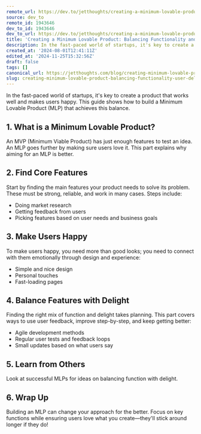```yaml
---
remote_url: https://dev.to/jetthoughts/creating-a-minimum-lovable-product-balancing-functionality-and-user-delight-15ej
source: dev_to
remote_id: 1943646
dev_to_id: 1943646
dev_to_url: https://dev.to/jetthoughts/creating-a-minimum-lovable-product-balancing-functionality-and-user-delight-15ej
title: 'Creating a Minimum Lovable Product: Balancing Functionality and User Delight'
description: In the fast-paced world of startups, it's key to create a product that works well and makes users...
created_at: '2024-08-01T12:41:11Z'
edited_at: '2024-11-25T15:32:56Z'
draft: false
tags: []
canonical_url: https://jetthoughts.com/blog/creating-minimum-lovable-product-balancing-functionality-user-delight/
slug: creating-minimum-lovable-product-balancing-functionality-user-delight
---
```

In the fast-paced world of startups, it's key to create a product that works well and makes users happy. This guide shows how to build a Minimum Lovable Product (MLP) that achieves this balance.

## 1. What is a Minimum Lovable Product?

An MVP (Minimum Viable Product) has just enough features to test an idea. An MLP goes further by making sure users love it. This part explains why aiming for an MLP is better.

## 2. Find Core Features

Start by finding the main features your product needs to solve its problem. These must be strong, reliable, and work in many cases. Steps include:

- Doing market research
- Getting feedback from users
- Picking features based on user needs and business goals

## 3. Make Users Happy

To make users happy, you need more than good looks; you need to connect with them emotionally through design and experience:

- Simple and nice design
- Personal touches
- Fast-loading pages

## 4. Balance Features with Delight

Finding the right mix of function and delight takes planning. This part covers ways to use user feedback, improve step-by-step, and keep getting better:

- Agile development methods
- Regular user tests and feedback loops
- Small updates based on what users say

## 5. Learn from Others

Look at successful MLPs for ideas on balancing function with delight.

## 6. Wrap Up

Building an MLP can change your approach for the better. Focus on key functions while ensuring users love what you create—they'll stick around longer if they do!
